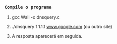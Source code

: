 ### ```Compile o programa```

1. gcc Wall -o <nomedoprograma> dnsquery.c
2. ./dnsquery 1.1.1.1 www.google.com (ou outro site)

3. A resposta aparecerá em seguida.
